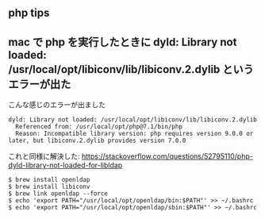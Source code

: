 php tips
---

## mac で php を実行したときに dyld: Library not loaded: /usr/local/opt/libiconv/lib/libiconv.2.dylib というエラーが出た

こんな感じのエラーが出ました

```
dyld: Library not loaded: /usr/local/opt/libiconv/lib/libiconv.2.dylib
  Referenced from: /usr/local/opt/php@7.1/bin/php
  Reason: Incompatible library version: php requires version 9.0.0 or later, but libiconv.2.dylib provides version 7.0.0
```

これと同様に解決した: https://stackoverflow.com/questions/52795110/php-dyld-library-not-loaded-for-libldap

```
$ brew install openldap
$ brew install libiconv
$ brew link openldap --force
$ echo 'export PATH="/usr/local/opt/openldap/bin:$PATH"' >> ~/.bashrc
$ echo 'export PATH="/usr/local/opt/openldap/sbin:$PATH"' >> ~/.bashrc
```
